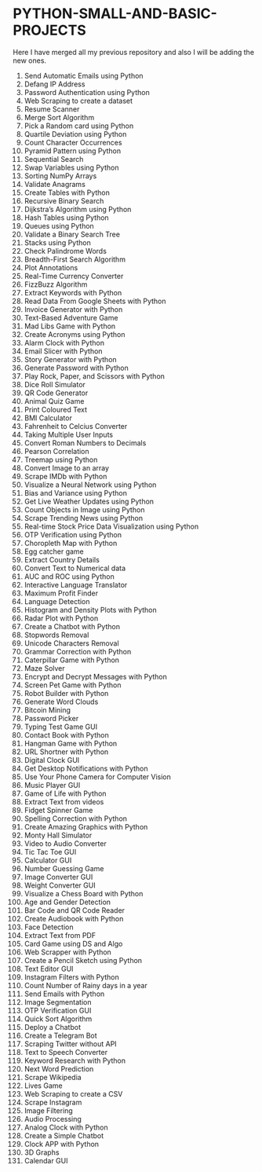 # PYTHON-SMALL-AND-BASIC-PROJECTS

Here I have merged all my previous repository and also I will be adding the new ones.

1.	Send Automatic Emails using Python
2.	Defang IP Address
3.	Password Authentication using Python
4.	Web Scraping to create a dataset
5.	Resume Scanner
6.	Merge Sort Algorithm
7.	Pick a Random card using Python
8.	Quartile Deviation using Python
9.	Count Character Occurrences
10.	Pyramid Pattern using Python
11.	Sequential Search
12.	Swap Variables using Python
13.	Sorting NumPy Arrays
14.	Validate Anagrams
15.	Create Tables with Python
16.	Recursive Binary Search
17.	Dijkstra’s Algorithm using Python
18.	Hash Tables using Python
19.	Queues using Python
20.	Validate a Binary Search Tree
21.	Stacks using Python
22.	Check Palindrome Words
23.	Breadth-First Search Algorithm
24.	Plot Annotations
25.	Real-Time Currency Converter
26.	FizzBuzz Algorithm
27.	Extract Keywords with Python
28.	Read Data From Google Sheets with Python
29.	Invoice Generator with Python
30.	Text-Based Adventure Game
31.	Mad Libs Game with Python
32.	Create Acronyms using Python
33.	Alarm Clock with Python
34.	Email Slicer with Python
35.	Story Generator with Python
36.	Generate Password with Python
37.	Play Rock, Paper, and Scissors with Python
38.	Dice Roll Simulator
39.	QR Code Generator
40.	Animal Quiz Game
41.	Print Coloured Text
42.	BMI Calculator
43.	Fahrenheit to Celcius Converter
44.	Taking Multiple User Inputs
45.	Convert Roman Numbers to Decimals
46.	Pearson Correlation
47.	Treemap using Python
48.	Convert Image to an array
49.	Scrape IMDb with Python
50.	Visualize a Neural Network using Python
51.	Bias and Variance using Python
52.	Get Live Weather Updates using Python
53.	Count Objects in Image using Python
54.	Scrape Trending News using Python
55.	Real-time Stock Price Data Visualization using Python
56.	OTP Verification using Python
57.	Choropleth Map with Python
58.	Egg catcher game
59.	Extract Country Details
60.	Convert Text to Numerical data
61.	AUC and ROC using Python
62.	Interactive Language Translator
63.	Maximum Profit Finder
64.	Language Detection
65.	Histogram and Density Plots with Python
66.	Radar Plot with Python
67.	Create a Chatbot with Python
68.	Stopwords Removal
69.	Unicode Characters Removal
70.	Grammar Correction with Python
71.	Caterpillar Game with Python
72.	Maze Solver
73.	Encrypt and Decrypt Messages with Python
74.	Screen Pet Game with Python
75.	Robot Builder with Python
76.	Generate Word Clouds
77.	Bitcoin Mining
78.	Password Picker
79.	Typing Test Game GUI
80.	Contact Book with Python
81.	Hangman Game with Python
82.	URL Shortner with Python
83.	Digital Clock GUI
84.	Get Desktop Notifications with Python
85.	Use Your Phone Camera for Computer Vision
86.	Music Player GUI
87.	Game of Life with Python
88.	Extract Text from videos
89.	Fidget Spinner Game
90.	Spelling Correction with Python
91.	Create Amazing Graphics with Python
92.	Monty Hall Simulator
93.	Video to Audio Converter
94.	Tic Tac Toe GUI
95.	Calculator GUI
96.	Number Guessing Game
97.	Image Converter GUI
98.	Weight Converter GUI
99.	Visualize a Chess Board with Python
100.	Age and Gender Detection
101.	Bar Code and QR Code Reader
102.	Create Audiobook with Python
103.	Face Detection
104.	Extract Text from PDF
105.	Card Game using DS and Algo
106.	Web Scrapper with Python
107.	Create a Pencil Sketch using Python
108.	Text Editor GUI
109.	Instagram Filters with Python
110.	Count Number of Rainy days in a year
111.	Send Emails with Python
112.	Image Segmentation
113.	OTP Verification GUI
114.	Quick Sort Algorithm
115.	Deploy a Chatbot
116.	Create a Telegram Bot
117.	Scraping Twitter without API
118.	Text to Speech Converter
119.	Keyword Research with Python
120.	Next Word Prediction
121.	Scrape Wikipedia
122.	Lives Game
123.	Web Scraping to create a CSV
124.	Scrape Instagram
125.	Image Filtering
126.	Audio Processing
127.	Analog Clock with Python
128.	Create a Simple Chatbot
129.	Clock APP with Python
130.	3D Graphs
131.	Calendar GUI





